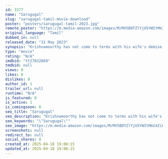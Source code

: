 ```yaml
---
id: 3377
name: "Sarugugal"
slug: "sarugugal-tamil-movie-download"
poster: "posters/sarugugal-tamil-2023.jpg"
remote_poster: "https://m.media-amazon.com/images/M/MV5BOTZlYjU5YWItMmI4Zi00N2UzLWI5MzktZmJlOGQ3NTkwM2FiXkEyXkFqcGdeQXVyMTY1NzM5MDE3._V1_SX300.jpg"
original_language: "Tamil"
dubbed_in: null
released_date: "31 May 2023"
synopsis: "Krishnamoorthy has not come to terms with his wife's demise, even after a year. He is very much obsessed to his wife's belongings and spends most of his time with the things she left behind. His obsession slowly starts affecting h..."
type: "movie"
rating: "N/A"
imdbid: "tt27832869"
tmdbid: null
views: 0
likes: 0
dislikes: 0
author_id: 1
trailer_url: null
runtime: "N/A"
is_featured: 0
is_active: 1
is_comingsoon: 0
seo_title: "Sarugugal"
seo_description: "Krishnamoorthy has not come to terms with his wife's demise, even after a year. He is very much obsessed to his wife's belongings and spends most of his time with the things she left behind. His obsession slowly starts affecting h..."
seo_keywords: "\"Sarugugal\""
seo_image: "https://m.media-amazon.com/images/M/MV5BOTZlYjU5YWItMmI4Zi00N2UzLWI5MzktZmJlOGQ3NTkwM2FiXkEyXkFqcGdeQXVyMTY1NzM5MDE3._V1_SX300.jpg"
screenshots: null
redirect_to: null
social_shares: 0
created_at: 2025-04-18 19:08:15
updated_at: 2025-04-18 19:08:15
---
```


